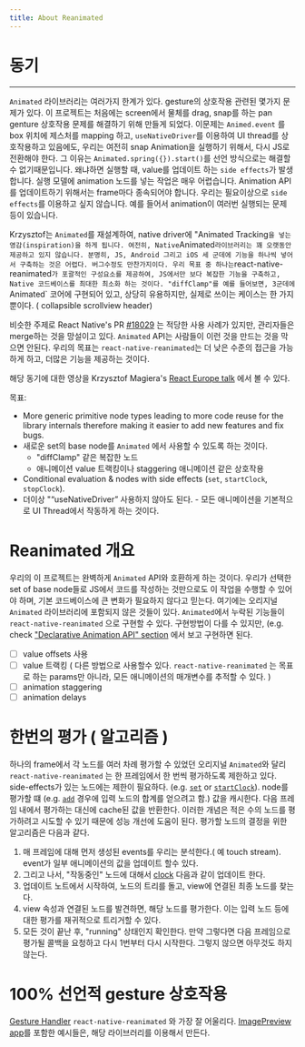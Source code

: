 ```yaml
---
title: About Reanimated
---
```


# 동기

---

`Animated` 라이브러리는 여러가지 한계가 있다. gesture의 상호작용 관련된 몇가지 문제가 있다.
이 프로젝트는 처음에는 screen에서 물체를 drag, snap를 하는 pan genture 상호작용 문제를 해결하기 위해 만들게 되었다.
이문제는 `Animed.event` 를 box 위치에 제스처를 mapping 하고, `useNativeDriver`를 이용하여 UI thread를 상호작용하고 있음에도, 우리는 여전히 snap Animation을 실행하기 위해서, 다시 JS로 전환해야 한다.
그 이유는 `Animated.spring({}).start()`를 선언 방식으로는 해결할 수 없기때문입니다. 왜냐하면 실행할 때, value를 업데이트 하는 `side effects`가 발생합니다.
실행 모델에 animation 노드를 넣는 작업은 매우 어렵습니다. Animation API를 업데이트하기 위해서는 frame마다 종속되어야 합니다.
우리는 필요이상으로 `side effects`를 이용하고 싶지 않습니다. 예를 들어서 animation이 여러번 실행되는 문제 등이 있습니다.

Krzysztof는 `Animated`를 재설계하여, native driver에 "Animated Tracking`을 넣는 영감(inspiration)을 하게 됩니다. 여전히, Native`Animated`라이브러리는 꽤 오랫동안 제공하고 있지 않습니다. 분명히, JS, Android 그리고 iOS 세 군데에 기능을 하나씩 넣어서 구축하는 것은 어렵다. 버그수정도 만찬가지이다. 우리 목표 중 하나는`react-native-reanimated`가 포괄적인 구성요소를 제공하여, JS에서만 보다 복잡한 기능을 구축하고, Native 코드베이스를 최대한 최소화 하는 것이다. "diffClamp"를 예를 들어보면, 3군데에`Animated` 코어에 구현되어 있고, 상당히 유용하지만, 실제로 쓰이는 케이스는 한 가지 뿐이다. ( collapsible scrollview header)

비슷한 주제로 React Native's PR [#18029](https://github.com/facebook/react-native/pull/18029) 는 적당한 사용 사례가 있지만, 관리자들은 merge하는 것을 망설이고 있다.
`Animated` API는 사람들이 이런 것을 만드는 것을 막으면 안된다. 우리의 목표는 `react-native-reanimated`는 더 낮은 수준의 접근을 가능하게 하고, 더많은 기능을 제공하는 것이다.

해당 동기에 대한 영상을 Krzysztof Magiera's [React Europe talk](https://www.youtube.com/watch?v=kdq4z2708VM) 에서 볼 수 있다.

목표:

- More generic primitive node types leading to more code reuse for the library internals therefore making it easier to add new features and fix bugs.
- 새로운 set의 base node를 `Animated` 에서 사용할 수 있도록 하는 것이다.
  - "diffClamp" 같은 복잡한 노드
  - 애니메이션 value 트랙킹이나 staggering 애니메이션 같은 상호작용
- Conditional evaluation & nodes with side effects (`set`, `startClock`, `stopClock`).
- 더이상 "“useNativeDriver” 사용하지 않아도 된다. - 모든 애니메이션을 기본적으로 UI Thread에서 작동하게 하는 것이다.

# Reanimated 개요

우리의 이 프로젝트는 완벽하게 `Animated` API와 호환하게 하는 것이다. 우리가 선택한 set of base node들로 JS에서 코드를 작성하는 것만으로도 이 작업을 수행할 수 있어야 하며, 기본 코드베이스에 큰 변화가 필요하지 않다고 믿는다. 여기에는 오리지널 `Animated` 라이브러리에 포함되지 않은 것들이 있다.
`Animated`에서 누락된 기능들이 `react-native-reanimated` 으로 구현할 수 있다. 구현방법이 다를 수 있지만, (e.g. check ["Declarative Animation API" section](declarative-animation-api.html) 에서 보고 구현하면 된다.

- [ ] value offsets 사용
- [ ] value 트랙킹 ( 다른 방법으로 사용할수 있다. `react-native-reanimated` 는 목표로 하는 params만 아니라, 모든 애니메이션의 매개변수를 추적할 수 있다. )
- [ ] animation staggering
- [ ] animation delays

# 한번의 평가 ( 알고리즘 )

하나의 frame에서 각 노드를 여러 차례 평가할 수 있었던 오리지널 `Animated`와 달리
`react-native-reanimated` 는 한 프레임에서 한 번씩 평가하도록 제한하고 있다.
side-effects가 있는 노드에는 제한이 필요하다. (e.g. [`set`](set.html) or [`startClock`](start-clock.html)).
node를 평가할 떄 (e.g. [`add`](add.html) 경우에 입력 노드의 합계를 얻으려고 함.) 값을 캐시한다. 다음 프레임 내에서 평가하는 대신에 cache된 값을 반환한다. 이러한 개념은 적은 수의 노드를 평가하려고 시도할 수 있기 때문에 성능 개선에 도움이 된다. 평가할 노드의 결정을 위한 알고리즘은 다음과 같다.

1.  매 프레임에 대해 먼저 생성된 events를 우리는 분석한다.( 예 touch stream). event가 일부 애니메이션의 값을 업데이트 할수 있다.
2.  그리고 나서, "작동중인" 노드에 대해서 [clock](clock-and-the-algorithm.html) 다음과 같이 업데이트 한다.
3.  업데이트 노트에서 시작하여, 노드의 트리를 돌고, view에 연결된 최종 노드를 찾는다.
4.  view 속성과 연결된 노드를 발견하면, 해당 노드를 평가한다. 이는 입력 노드 등에 대한 평가를 재귀적으로 트리거할 수 있다.
5.  모든 것이 끝난 후, "running" 상태인지 확인한다. 만약 그렇다면 다음 프레임으로 평가될 콜백을 요청하고 다시 1번부터 다시 시작한다. 그렇지 않으면 아무것도 하지 않는다.

# 100% 선언적 gesture 상호작용

[Gesture Handler](https://kmagiera.github.io/react-native-gesture-handler) `react-native-reanimated` 와 가장 잘 어울리다. [ImagePreview app](https://github.com/software-mansion/react-native-reanimated/blob/master/Example/imageViewer)를 포함한 예시들은, 해당 라이브러리를 이용해서 만든다.
